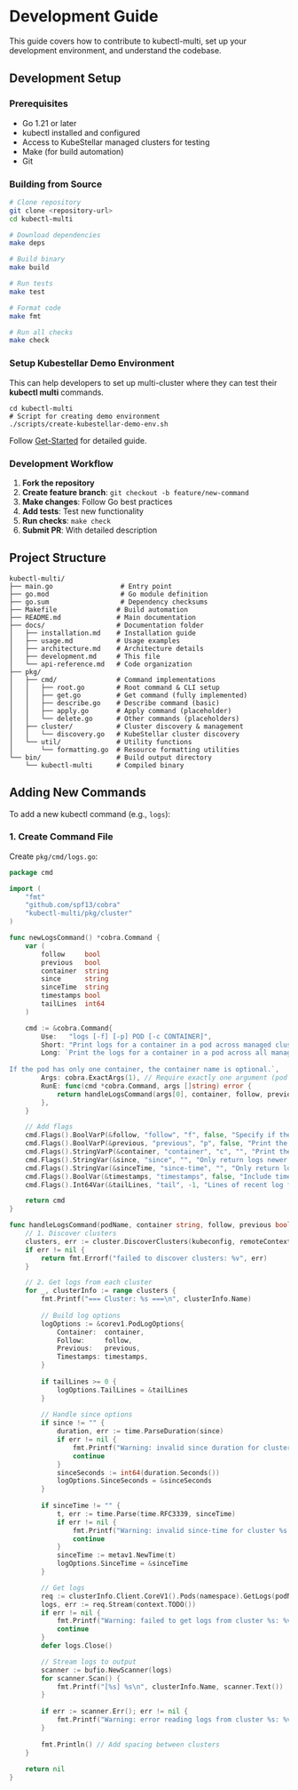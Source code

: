 # Development Guide

This guide covers how to contribute to kubectl-multi, set up your development environment, and understand the codebase.

## Development Setup

### Prerequisites

- Go 1.21 or later
- kubectl installed and configured
- Access to KubeStellar managed clusters for testing
- Make (for build automation)
- Git

### Building from Source

```bash
# Clone repository
git clone <repository-url>
cd kubectl-multi

# Download dependencies
make deps

# Build binary
make build

# Run tests
make test

# Format code
make fmt

# Run all checks
make check
```

### Setup Kubestellar Demo Environment
This can help developers to set up multi-cluster where they can test their **kubectl multi** commands.
```
cd kubectl-multi
# Script for creating demo environment
./scripts/create-kubestellar-demo-env.sh
```
Follow [Get-Started](https://docs.kubestellar.io/release-0.28.0/direct/get-started/) for detailed guide.

### Development Workflow

1. **Fork the repository**
2. **Create feature branch**: `git checkout -b feature/new-command`
3. **Make changes**: Follow Go best practices
4. **Add tests**: Test new functionality
5. **Run checks**: `make check`
6. **Submit PR**: With detailed description

## Project Structure

```
kubectl-multi/
├── main.go                 # Entry point
├── go.mod                  # Go module definition
├── go.sum                  # Dependency checksums
├── Makefile               # Build automation
├── README.md              # Main documentation
├── docs/                  # Documentation folder
│   ├── installation.md    # Installation guide
│   ├── usage.md           # Usage examples
│   ├── architecture.md    # Architecture details
│   ├── development.md     # This file
│   └── api-reference.md   # Code organization
├── pkg/
│   ├── cmd/               # Command implementations
│   │   ├── root.go        # Root command & CLI setup
│   │   ├── get.go         # Get command (fully implemented)
│   │   ├── describe.go    # Describe command (basic)
│   │   ├── apply.go       # Apply command (placeholder)
│   │   └── delete.go      # Other commands (placeholders)
│   ├── cluster/           # Cluster discovery & management
│   │   └── discovery.go   # KubeStellar cluster discovery
│   └── util/              # Utility functions
│       └── formatting.go  # Resource formatting utilities
└── bin/                   # Build output directory
    └── kubectl-multi      # Compiled binary
```

## Adding New Commands

To add a new kubectl command (e.g., `logs`):

### 1. Create Command File

Create `pkg/cmd/logs.go`:

```go
package cmd

import (
	"fmt"
	"github.com/spf13/cobra"
	"kubectl-multi/pkg/cluster"
)

func newLogsCommand() *cobra.Command {
	var (
		follow     bool
		previous   bool
		container  string
		since      string
		sinceTime  string
		timestamps bool
		tailLines  int64
	)

	cmd := &cobra.Command{
		Use:   "logs [-f] [-p] POD [-c CONTAINER]",
		Short: "Print logs for a container in a pod across managed clusters",
		Long: `Print the logs for a container in a pod across all managed clusters.
		
If the pod has only one container, the container name is optional.`,
		Args: cobra.ExactArgs(1), // Require exactly one argument (pod name)
		RunE: func(cmd *cobra.Command, args []string) error {
			return handleLogsCommand(args[0], container, follow, previous, since, sinceTime, timestamps, tailLines)
		},
	}

	// Add flags
	cmd.Flags().BoolVarP(&follow, "follow", "f", false, "Specify if the logs should be streamed")
	cmd.Flags().BoolVarP(&previous, "previous", "p", false, "Print the logs for the previous instance of the container")
	cmd.Flags().StringVarP(&container, "container", "c", "", "Print the logs of this container")
	cmd.Flags().StringVar(&since, "since", "", "Only return logs newer than a relative duration like 5s, 2m, or 3h")
	cmd.Flags().StringVar(&sinceTime, "since-time", "", "Only return logs after a specific date (RFC3339)")
	cmd.Flags().BoolVar(&timestamps, "timestamps", false, "Include timestamps on each line in the log output")
	cmd.Flags().Int64Var(&tailLines, "tail", -1, "Lines of recent log file to display")

	return cmd
}

func handleLogsCommand(podName, container string, follow, previous bool, since, sinceTime string, timestamps bool, tailLines int64) error {
	// 1. Discover clusters
	clusters, err := cluster.DiscoverClusters(kubeconfig, remoteContext)
	if err != nil {
		return fmt.Errorf("failed to discover clusters: %v", err)
	}

	// 2. Get logs from each cluster
	for _, clusterInfo := range clusters {
		fmt.Printf("=== Cluster: %s ===\n", clusterInfo.Name)
		
		// Build log options
		logOptions := &corev1.PodLogOptions{
			Container:  container,
			Follow:     follow,
			Previous:   previous,
			Timestamps: timestamps,
		}
		
		if tailLines >= 0 {
			logOptions.TailLines = &tailLines
		}
		
		// Handle since options
		if since != "" {
			duration, err := time.ParseDuration(since)
			if err != nil {
				fmt.Printf("Warning: invalid since duration for cluster %s: %v\n", clusterInfo.Name, err)
				continue
			}
			sinceSeconds := int64(duration.Seconds())
			logOptions.SinceSeconds = &sinceSeconds
		}
		
		if sinceTime != "" {
			t, err := time.Parse(time.RFC3339, sinceTime)
			if err != nil {
				fmt.Printf("Warning: invalid since-time for cluster %s: %v\n", clusterInfo.Name, err)
				continue
			}
			sinceTime := metav1.NewTime(t)
			logOptions.SinceTime = &sinceTime
		}

		// Get logs
		req := clusterInfo.Client.CoreV1().Pods(namespace).GetLogs(podName, logOptions)
		logs, err := req.Stream(context.TODO())
		if err != nil {
			fmt.Printf("Warning: failed to get logs from cluster %s: %v\n", clusterInfo.Name, err)
			continue
		}
		defer logs.Close()

		// Stream logs to output
		scanner := bufio.NewScanner(logs)
		for scanner.Scan() {
			fmt.Printf("[%s] %s\n", clusterInfo.Name, scanner.Text())
		}
		
		if err := scanner.Err(); err != nil {
			fmt.Printf("Warning: error reading logs from cluster %s: %v\n", clusterInfo.Name, err)
		}
		
		fmt.Println() // Add spacing between clusters
	}
	
	return nil
}